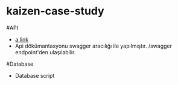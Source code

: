 # kaizen-case-study

#API
- [a link](https://github.com/yunusbayazit/kaizen-case-study/tree/main/Blog.WebApi)
- Api dökümantasyonu swagger aracılığı ile yapılmıştır. /swagger endpoint'den ulaşılabilir.

#Database
- Database script 
